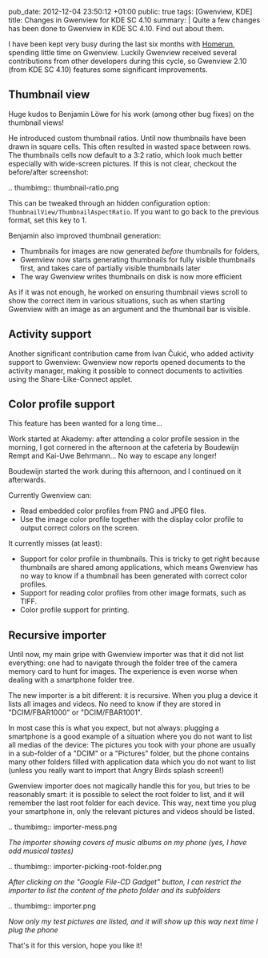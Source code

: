 pub_date: 2012-12-04 23:50:12 +01:00
public: true
tags: [Gwenview, KDE]
title: Changes in Gwenview for KDE SC 4.10
summary: |
    Quite a few changes has been done to Gwenview in KDE SC 4.10. Find out about them.

I have been kept very busy during the last six months with
[Homerun](/2012/11/14/introducing-homerun/), spending little time on Gwenview. Luckily
Gwenview received several contributions from other developers during this cycle,
so Gwenview 2.10 (from KDE SC 4.10) features some significant improvements.

## Thumbnail view

Huge kudos to Benjamin Löwe for his work (among other bug fixes) on the
thumbnail views!

He introduced custom thumbnail ratios. Until now thumbnails have been drawn in
square cells. This often resulted in wasted space between rows. The thumbnails
cells now default to a 3:2 ratio, which look much better especially with
wide-screen pictures. If this is not clear, checkout the before/after
screenshot:

.. thumbimg:: thumbnail-ratio.png

This can be tweaked through an hidden configuration option:
`ThumbnailView/ThumbnailAspectRatio`. If you want to go back to the previous
format, set this key to 1.

Benjamin also improved thumbnail generation:

- Thumbnails for images are now generated *before* thumbnails for folders,
- Gwenview now starts generating thumbnails for fully visible thumbnails first,
  and takes care of partially visible thumbnails later
- The way Gwenview writes thumbnails on disk is now more efficient

As if it was not enough, he worked on ensuring thumbnail views scroll to show
the correct item in various situations, such as when starting Gwenview with an
image as an argument and the thumbnail bar is visible.

## Activity support

Another significant contribution came from Ivan Čukić, who added activity
support to Gwenview: Gwenview now reports opened documents to the activity
manager, making it possible to connect documents to activities using the
Share-Like-Connect applet.

## Color profile support

This feature has been wanted for a long time...

Work started at Akademy: after attending a color profile session in the
morning, I got cornered in the afternoon at the cafeteria by Boudewijn Rempt
and Kai-Uwe Behrmann... No way to escape any longer!

Boudewijn started the work during this afternoon, and I continued on it afterwards.

Currently Gwenview can:

- Read embedded color profiles from PNG and JPEG files.
- Use the image color profile together with the display color profile to output
  correct colors on the screen.

It currently misses (at least):

- Support for color profile in thumbnails. This is tricky to get right because
  thumbnails are shared among applications, which means Gwenview has no way to
  know if a thumbnail has been generated with correct color profiles.
- Support for reading color profiles from other image formats, such as TIFF.
- Color profile support for printing.

## Recursive importer

Until now, my main gripe with Gwenview importer was that it did not list
everything: one had to navigate through the folder tree of the camera
memory card to hunt for images. The experience is even worse when dealing
with a smartphone folder tree.

The new importer is a bit different: it is recursive. When you plug a device it
lists all images and videos. No need to know if they are stored in
"DCIM/FBAR1000" or "DCIM/FBAR1001".

In most case this is what you expect, but not always: plugging a smartphone is a
good example of a situation where you do not want to list all medias of the
device: The pictures you took with your phone are usually in a sub-folder of a
"DCIM" or a "Pictures" folder, but the phone contains many other folders filled
with application data which you do not want to list (unless you really
want to import that Angry Birds splash screen!)

Gwenview importer does not magically handle this for you, but tries to be
reasonably smart: it is possible to select the root folder to list, and it will
remember the last root folder for each device. This way, next time you plug
your smartphone in, only the relevant pictures and videos should be listed.

.. thumbimg:: importer-mess.png

_The importer showing covers of music albums on my phone (yes, I have odd musical tastes)_

.. thumbimg:: importer-picking-root-folder.png

_After clicking on the "Google File-CD Gadget" button, I can restrict the importer to list the content of the photo folder and its subfolders_

.. thumbimg:: importer.png

_Now only my test pictures are listed, and it will show up this way next time I plug the phone_

That's it for this version, hope you like it!

